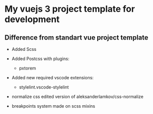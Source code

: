# My vuejs 3 project template for development

## Difference from standart vue project template

- Added Scss

- Added Postcss with plugins:
  - pxtorem

- Added new required vscode extensions:
  - stylelint.vscode-stylelint

- normalize css edited version of aleksanderlamkov/css-normalize
- breakpoints system made on scss mixins

